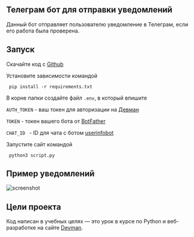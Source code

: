 ## Телеграм бот для отправки уведомлений

Данный бот отправляет пользователю уведомление в Телеграм, если его работа была проверена.

## Запуск

Скачайте код с [Github](https://github.com/Sharipat/dvmn-telegram-bot)

Установите зависимости командой

```
 pip install -r requirements.txt
 ```

В корне папки создайте файл ```.env```, в который впишите

``` AUTH_TOKEN ``` - ваш токен для авторизации на [Девман](https://dvmn.org/api/docs/)

```TOKEN``` - токен вашего бота от [BotFather](https://telegram.me/BotFather)

``` CHAT_ID  ``` - ID для чата с ботом [userinfobot](https://telegram.me/userinfobot)

Запустите сайт командой
 ```
  python3 script.py
 ```


## Пример уведомлений

 ![screenshot](/screenshot-bot.png)

## Цели проекта

Код написан в учебных целях — это урок в курсе по Python и веб-разработке на сайте [Devman](https://dvmn.org).
